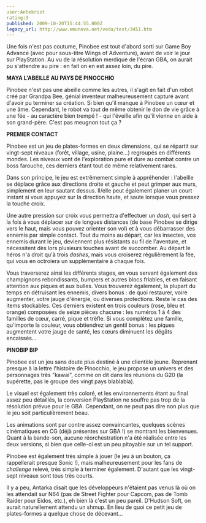 ```yaml
---
user:Antekrist
rating:3
published: 2009-10-20T15:44:55.000Z
legacy_url: http://www.emunova.net/veda/test/3451.htm
---
```

Une fois n'est pas coutume, Pinobee est tout d'abord sorti sur Game Boy Advance (avec pour sous-titre Wings of Adventure), avant de voir le jour sur PlayStation. Au vu de la résolution merdique de l'écran GBA, on aurait pu s'attendre au pire : en fait on en est assez loin, du pire.  

  

**MAYA L'ABEILLE AU PAYS DE PINOCCHIO**  

Pinobee n'est pas une abeille comme les autres, il s'agit en fait d'un robot créé par Grandpa Bee, génial inventeur malheureusement capturé avant d'avoir pu terminer sa création. Si bien qu'il manque à Pinobee un cœur et une âme. Cependant, le robot va tout de même obtenir le don de vie grâce à une fée - au caractère bien trempé ! - qui l'éveille afin qu'il vienne en aide à son grand-père. C'est pas meugnon tout ça ?  

  

**PREMIER CONTACT**  

Pinobee est un jeu de plates-formes en deux dimensions, qui se répartit sur vingt-sept niveaux (forêt, village, usine, plaine...) regroupés en différents mondes. Les niveaux vont de l'exploration pure et dure au combat contre un boss farouche, ces derniers étant tout de même relativement rares.  

Dans son principe, le jeu est extrêmement simple à appréhender : l'abeille se déplace grâce aux directions droite et gauche et peut grimper aux murs, simplement en leur sautant dessus. Il/elle peut également planer un court instant si vous appuyez sur la direction haute, et saute lorsque vous pressez la touche croix.  

Une autre pression sur croix vous permettra d'effectuer un _dash_, qui sert à la fois à vous déplacer sur de longues distances (de base Pinobee se dirige vers le haut, mais vous pouvez orienter son vol) et à vous débarrasser des ennemis par simple contact. Tout du moins au départ, car les insectes, vos ennemis durant le jeu, deviennent plus résistants au fil de l'aventure, et nécessitent dès lors plusieurs touches avant de succomber. Au départ le héros n'a droit qu'à trois _dashes_, mais vous croiserez régulièrement la fée, qui vous en octroiera un supplémentaire à chaque fois.  

Vous traverserez ainsi les différents stages, en vous servant également des champignons rebondissants, bumpers et autres blocs friables, et en faisant attention aux piques et aux bulles. Vous trouverez également, la plupart du temps en détruisant les ennemis, divers bonus : de quoi restaurer, voire augmenter, votre jauge d'énergie, ou diverses protections. Reste le cas des items stockables. Ces derniers existent en trois couleurs (rose, bleu et orange) composées de seize pièces chacune : les numéros 1 à 4 des familles de cœur, carré, pique et trèfle. Si vous complétez une famille, qu'importe la couleur, vous obtiendrez un gentil bonus : les piques augmentent votre jauge de santé, les cœurs diminuent les dégâts encaissés...  

  

**PINOBIP BIP**  

Pinobee est un jeu sans doute plus destiné à une clientèle jeune. Reprenant presque à la lettre l'histoire de Pinocchio, le jeu propose un univers et des personnages très "kawai", comme on dit dans les réunions du G20 (la supérette, pas le groupe des vingt pays blablabla).  

Le visuel est également très coloré, et les environnements étant au final assez peu détaillés, la conversion PlayStation ne souffre pas trop de la résolution prévue pour le GBA. Cependant, on ne peut pas dire non plus que le jeu soit particulièrement beau.  

Les animations sont par contre assez convaincantes, quelques scènes cinématiques en CG (déjà présentes sur GBA !) se montrant les bienvenues. Quant à la bande-son, aucune réorchestration n'a été réalisée entre les deux versions, si bien que celle-ci est un peu pitoyable sur un tel support.  

Pinobee est également très simple à jouer (le jeu à un bouton, ça rappellerait presque Sonic !), mais malheureusement pour les fans de _challenge_ relevé, très simple à terminer également. D'autant que les vingt-sept niveaux sont tous très courts.  

Il y a peu, Antarka disait que les développeurs n'étaient pas venus là où on les attendait sur N64 (pas de Street Fighter pour Capcom, pas de Tomb Raider pour Eidos, etc.), eh bien là c'est un peu pareil. D'Hudson Soft, on aurait naturellement attendu un shmup. En lieu de quoi ce petit jeu de plates-formes a quelque chose de décevant...